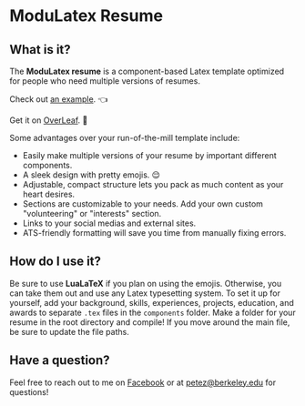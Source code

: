# ModuLatex Resume

## What is it?

The **ModuLatex resume** is a component-based Latex template optimized for people who need multiple versions of resumes.

Check out [an example](https://github.com/petezh/ModuLatex-Resume/blob/master/resume-general/Peter_Zhang_Resume.pdf). 👈

Get it on [OverLeaf](https://www.overleaf.com/project/61c8bca6ea9d23cacaf0e8d0). 🍃

Some advantages over your run-of-the-mill template include:

- Easily make multiple versions of your resume by important different components.
- A sleek design with pretty emojis. 😌
- Adjustable, compact structure lets you pack as much content as your heart desires.
- Sections are customizable to your needs. Add your own custom "volunteering" or "interests" section.
- Links to your social medias and external sites.
- ATS-friendly formatting will save you time from manually fixing errors.

## How do I use it?

Be sure to use **LuaLaTeX** if you plan on using the emojis. Otherwise, you can take them out and use any Latex typesetting system. To set it up for yourself, add your background, skills, experiences, projects, education, and awards to separate `.tex` files in the `components` folder. Make a folder for your resume in the root directory and compile! If you move around the main file, be sure to update the file paths.

## Have a question?

Feel free to reach out to me on [Facebook](https://www.facebook.com/petejzh/) or at [petez@berkeley.edu](mailto:petez@berkeley.edu) for questions!
